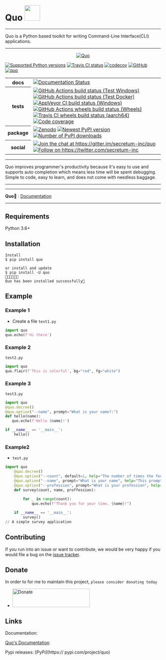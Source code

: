 <h1>Quo <img src="https://media.giphy.com/media/12oufCB0MyZ1Go/giphy.gif" width="50"></h2>



---

Quo is a Python  based toolkit for writing Command-Line Interface(CLI) applications.

---
<p align="center">
  <a href="https://quo.rtfd.io"><img src="https://miro.medium.com/max/1400/1*wXEkk8gS6FMrBC-mJvVekQ.png" alt="Quo"></a>
</p
---

[![Supported Python versions](https://img.shields.io/pypi/pyversions/quo.svg?logo=python&logoColor=FFE873)](https://pypi.org/project/quo/)
[![Travis CI status](https://img.shields.io/travis/secretum/quo/master?label=Travis%20CI&logo=travis)](https://travis-ci.org/secretum-inc/quo)
[![codecov](https://codecov.io/gh/secretum-inc/quo/branch/master/graph/badge.svg)](https://codecov.io/gh/secretum-inc/quo)
[![GitHub](https://img.shields.io/github/license/secretum-inc/quo.svg)](LICENSE.txt)
[![quo](https://snyk.io/advisor/python/quo/badge.svg)](https://snyk.io/advisor/python/quo)



<table>
    <tr>
        <th>docs</th>
        <td>
            <a href="https://quo.readthedocs.io/?badge=latest"><img
                alt="Documentation Status"
                src="https://readthedocs.org/projects/quo/badge/?version=latest"></a>
        </td>
    </tr>
    <tr>
        <th>tests</th>
        <td>
            <a href="https://github.com/secretum-inc/quo/actions?query=workflow%3A%22Test+Windows%22"><img
                alt="GitHub Actions build status (Test Windows)"
                src="https://github.com/secretum-inc/quo/workflows/Test%20Windows/badge.svg"></a>
            <a href="https://github.com/secretum-inc/quo/actions?query=workflow%3A%22Test+Docker%22"><img
                alt="GitHub Actions build status (Test Docker)"
                src="https://github.com/secretum-inc/quo/workflows/Test%20Docker/badge.svg"></a>
            <a href="https://ci.appveyor.com/project/secretum-inc/quo"><img
                alt="AppVeyor CI build status (Windows)"
                src="https://img.shields.io/appveyor/build/secretum-inc/quo/master.svg?label=Windows%20build"></a>
            <a href="https://github.com/secretum-inc/quo-wheels/actions"><img
                alt="GitHub Actions wheels build status (Wheels)"
                src="https://github.com/secretum-inc/quo-wheels/workflows/Wheels/badge.svg"></a>
            <a href="https://travis-ci.com/github/secretum-inc/quo-wheels"><img
                alt="Travis CI wheels build status (aarch64)"
                src="https://img.shields.io/travis/com/secretum-inc/quo-wheels/master.svg?label=aarch64%20wheels"></a>
            <a href="https://codecov.io/gh/secretum-inc/quo"><img
                alt="Code coverage"
                src="https://codecov.io/gh/secretum-inc/quo/branch/master/graph/badge.svg"></a>
        </td>
    </tr>
    <tr>
        <th>package</th>
        <td>
            <a href="https://zenodo.org/badge/latestdoi/17549/secretum-inc/quo"><img
                alt="Zenodo"
                src="https://zenodo.org/badge/17549/secretum-inc/quo.svg"></a>
            <a href="https://pypi.org/project/quo/"><img
                alt="Newest PyPI version"
                src="https://img.shields.io/pypi/v/quo.svg"></a>
            <a href="https://pypi.org/project/quo/"><img
                alt="Number of PyPI downloads"
                src="https://img.shields.io/pypi/dm/quo.svg"></a>
        </td>
    </tr>
    <tr>
        <th>social</th>
        <td>
            <a href="https://gitter.im/secretum-inc/quo?utm_source=badge&utm_medium=badge&utm_campaign=pr-badge&utm_content=badge"><img
                alt="Join the chat at https://gitter.im/secretum-inc/quo"
                src="https://badges.gitter.im/secretum-inc/quo.svg"></a>
            <a href="https://twitter.com/secretum-inc"><img
                alt="Follow on https://twitter.com/secretum-inc"
                src="https://img.shields.io/badge/tweet-on%20Twitter-00aced.svg"></a>
        </td>
    </tr>
</table>

---

Quo improves programmer's productivity because it's easy to use and supports auto completion which means less time will be spent debugging. Simple to code, easy to learn, and does not come with needless baggage.

---

---

**Quo📄** : <a href="https://quo.rtfd.io" class="external-link" target="_blank">Documentation</a>

---

## Requirements

Python 3.6+

## Installation

<div class="termy">

```console
Install
$ pip install quo

or install and update
$ pip install -U quo
🔸🔸🔸🔸🔸💯 
Quo has been installed successfully🎉 
```

</div>

## Example

### Example 1

* Create a  file `test1.py` 

```Python
import quo
quo.echo(f'Hi there')

```

### Example 2
`test2.py`

```Python
import quo
quo.flair(f'This is colorful', bg="red", fg="white")

```

### Example 3

`test3.py`

```Python
import quo
@quo.decree()
@quo.option("--name", prompt="What is your name?:") 
def hello(name):
   quo.echo(f'Hello {name}!')

if __name__ == '__main__':
    hello() 

```

### Example2
* `test.py`

```Python
import quo 
    @quo.decree()
    @quo.option("--count", default=1, help="The number of times the feedback is printed.")
    @quo.option("--name", prompt="What is your name", help="This prompts the user to input their name.")
    @quo.option("--profession", prompt="What is your profession", help="This prompts user to input their proffession")
    def survey(count, name, proffession):
       
        for _ in range(count):
            quo.echo(f"Thank you for your time, {name}!")

    if __name__ == '__main__':
        survey() 
// A simple survey application
```

## Contributing

If you run into an issue or want to contribute, we would be very happy if you would file a bug on the [issue tracker](https://github.com/viewerdiscretion/quo/issues).

## Donate
In order to for me to maintain this project, `please consider donating today` 

* <a href="https://www.paypal.com/donate?hosted_button_id=KP893BC2EKK54" target="_blank"><img src="https://res.cloudinary.com/edev/image/upload/v1583011476/button_y8hgt8.png" alt="Donate" style="width: 250px !important; height: 60px !important;" width="250" height="60"></a>

## Links

Documentation:

[Quo's Documentation ](https://quo.rtfd.io)

Pypi releases:
[PyPi](https:// pypi.com/project/quo)


